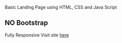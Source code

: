 Basic Landing Page using HTML, CSS and Java Script
  ## NO Bootstrap
Fully Responsive
Visit site [here](https://eloquent-goodall-d84b33.netlify.app/)


